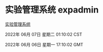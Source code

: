 # 实验管理系统 expadmin
[实验管理系统](http://59.174.27.195:56808/expadmin-782313d2-e1b1-4ea7-932e-3a55e6a1a4d0/)

2022年 06月 07日 星期二 01:10:02 CST

2022年 06月 06日 星期一 17:10:02 GMT
